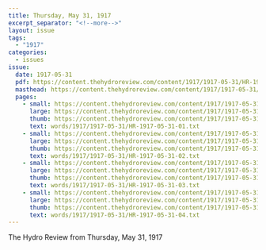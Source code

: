 ```yaml
---
title: Thursday, May 31, 1917
excerpt_separator: "<!--more-->"
layout: issue
tags:
  - "1917"
categories:
  - issues
issue:
  date: 1917-05-31
  pdf: https://content.thehydroreview.com/content/1917/1917-05-31/HR-1917-05-31.pdf
  masthead: https://content.thehydroreview.com/content/1917/1917-05-31/masthead/HR-1917-05-31.jpg
  pages:
    - small: https://content.thehydroreview.com/content/1917/1917-05-31/small/HR-1917-05-31-01.jpg
      large: https://content.thehydroreview.com/content/1917/1917-05-31/large/HR-1917-05-31-01.jpg
      thumb: https://content.thehydroreview.com/content/1917/1917-05-31/thumbnails/HR-1917-05-31-01.jpg
      text: words/1917/1917-05-31/HR-1917-05-31-01.txt
    - small: https://content.thehydroreview.com/content/1917/1917-05-31/small/HR-1917-05-31-02.jpg
      large: https://content.thehydroreview.com/content/1917/1917-05-31/large/HR-1917-05-31-02.jpg
      thumb: https://content.thehydroreview.com/content/1917/1917-05-31/thumbnails/HR-1917-05-31-02.jpg
      text: words/1917/1917-05-31/HR-1917-05-31-02.txt
    - small: https://content.thehydroreview.com/content/1917/1917-05-31/small/HR-1917-05-31-03.jpg
      large: https://content.thehydroreview.com/content/1917/1917-05-31/large/HR-1917-05-31-03.jpg
      thumb: https://content.thehydroreview.com/content/1917/1917-05-31/thumbnails/HR-1917-05-31-03.jpg
      text: words/1917/1917-05-31/HR-1917-05-31-03.txt
    - small: https://content.thehydroreview.com/content/1917/1917-05-31/small/HR-1917-05-31-04.jpg
      large: https://content.thehydroreview.com/content/1917/1917-05-31/large/HR-1917-05-31-04.jpg
      thumb: https://content.thehydroreview.com/content/1917/1917-05-31/thumbnails/HR-1917-05-31-04.jpg
      text: words/1917/1917-05-31/HR-1917-05-31-04.txt
---
```


The Hydro Review from Thursday, May 31, 1917

<!--more-->

